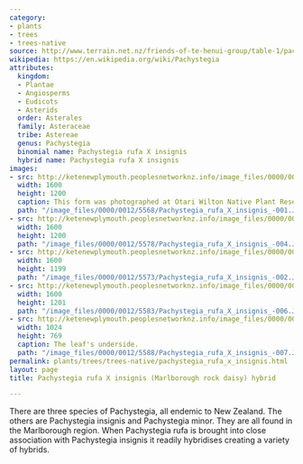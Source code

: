 ```yaml
---
category:
- plants
- trees
- trees-native
source: http://www.terrain.net.nz/friends-of-te-henui-group/table-1/pachystegia-rufa-x-insignis-hybrid.html
wikipedia: https://en.wikipedia.org/wiki/Pachystegia
attributes:
  kingdom:
  - Plantae
  - Angiosperms
  - Eudicots
  - Asterids
  order: Asterales
  family: Asteraceae
  tribe: Astereae
  genus: Pachystegia
  binomial name: Pachystegia rufa X insignis
  hybrid name: Pachystegia rufa X insignis
images:
- src: http://ketenewplymouth.peoplesnetworknz.info/image_files/0000/0012/5568/Pachystegia_rufa_X_insignis_-001.JPG
  width: 1600
  height: 1200
  caption: This form was photographed at Otari Wilton Native Plant Reserve, Wellington.
  path: "/image_files/0000/0012/5568/Pachystegia_rufa_X_insignis_-001.JPG"
- src: http://ketenewplymouth.peoplesnetworknz.info/image_files/0000/0012/5578/Pachystegia_rufa_X_insignis_-004.JPG
  width: 1600
  height: 1200
  path: "/image_files/0000/0012/5578/Pachystegia_rufa_X_insignis_-004.JPG"
- src: http://ketenewplymouth.peoplesnetworknz.info/image_files/0000/0012/5573/Pachystegia_rufa_X_insignis_-002.JPG
  width: 1600
  height: 1199
  path: "/image_files/0000/0012/5573/Pachystegia_rufa_X_insignis_-002.JPG"
- src: http://ketenewplymouth.peoplesnetworknz.info/image_files/0000/0012/5583/Pachystegia_rufa_X_insignis_-006.JPG
  width: 1600
  height: 1201
  path: "/image_files/0000/0012/5583/Pachystegia_rufa_X_insignis_-006.JPG"
- src: http://ketenewplymouth.peoplesnetworknz.info/image_files/0000/0012/5588/Pachystegia_rufa_X_insignis_-007.JPG
  width: 1024
  height: 769
  caption: The leaf's underside.
  path: "/image_files/0000/0012/5588/Pachystegia_rufa_X_insignis_-007.JPG"
permalink: plants/trees/trees-native/pachystegia_rufa_x_insignis.html
layout: page
title: Pachystegia rufa X insignis (Marlborough rock daisy) hybrid

---
```

There are three species of Pachystegia, all endemic to New Zealand. The others are Pachystegia insignis and Pachystegia minor. They are all found in the Marlborough region. When Pachystegia rufa is brought into close association with Pachystegia insignis it readily hybridises creating a variety of hybrids.

